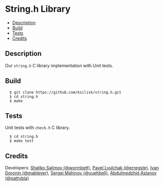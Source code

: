 # String.h Library
* [Description](#description)
* [Build](#build)
* [Tests]()
* [Credits](#credits)

## Description
Our `string.h` C library implementation with Unit tests.

## Build
      $ git clone https://github.com/ksilisk/string.h.git
      $ cd string.h
      $ make
      
## Tests
Unit tests with `check.h` C library.

      $ cd string.h
      $ make test
      
## Credits
Developers: [Shaliko Salimov (@wormbett)](https://github.com/ksilisk), [Pavel Lyulchak (@erregste)](https://github.com/lllchak), [Ivan Doronin (@mablever)](https://github.com/iopmanu), [Sergei Mahinov (@yuehbell)](https://github.com/sermah), [Abdulmedzhid Aslanov (@pattybla)](https://github.com/Retr0Wawe)
